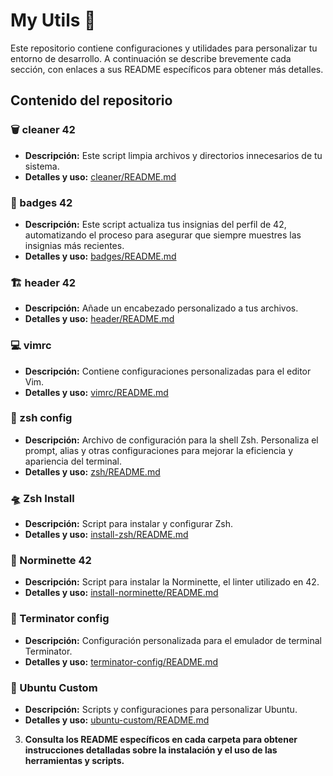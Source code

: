 # My Utils 🛟

Este repositorio contiene configuraciones y utilidades para personalizar tu entorno de desarrollo. A continuación se describe brevemente cada sección, con enlaces a sus README específicos para obtener más detalles.

## Contenido del repositorio

### 🗑 cleaner 42
- **Descripción:** Este script limpia archivos y directorios innecesarios de tu sistema.
- **Detalles y uso:** [cleaner/README.md](./cleaner/README.md)

### 🚀 badges 42
- **Descripción:** Este script actualiza tus insignias del perfil de 42, automatizando el proceso para asegurar que siempre muestres las insignias más recientes.
- **Detalles y uso:** [badges/README.md](./badges/README.md)

### 🏗 header 42
- **Descripción:** Añade un encabezado personalizado a tus archivos.
- **Detalles y uso:** [header/README.md](./header/README.md)

### 💻 vimrc
- **Descripción:** Contiene configuraciones personalizadas para el editor Vim.
- **Detalles y uso:** [vimrc/README.md](./vimrc/README.md)

### 🎨 zsh config
- **Descripción:** Archivo de configuración para la shell Zsh. Personaliza el prompt, alias y otras configuraciones para mejorar la eficiencia y apariencia del terminal.
- **Detalles y uso:** [zsh/README.md](./zsh/README.md)

### 🛸 Zsh Install
- **Descripción:** Script para instalar y configurar Zsh.
- **Detalles y uso:** [install-zsh/README.md](./install-zsh/README.md)

### 🚨 Norminette 42
- **Descripción:** Script para instalar la Norminette, el linter utilizado en 42.
- **Detalles y uso:** [install-norminette/README.md](./install-norminette/README.md)

### 🤖 Terminator config
- **Descripción:** Configuración personalizada para el emulador de terminal Terminator.
- **Detalles y uso:** [terminator-config/README.md](./terminator-config/README.md)

### 🦑 Ubuntu Custom
- **Descripción:** Scripts y configuraciones para personalizar Ubuntu.
- **Detalles y uso:** [ubuntu-custom/README.md](./ubuntu-custom/README.md)

3. **Consulta los README específicos en cada carpeta para obtener instrucciones detalladas sobre la instalación y el uso de las herramientas y scripts.**

